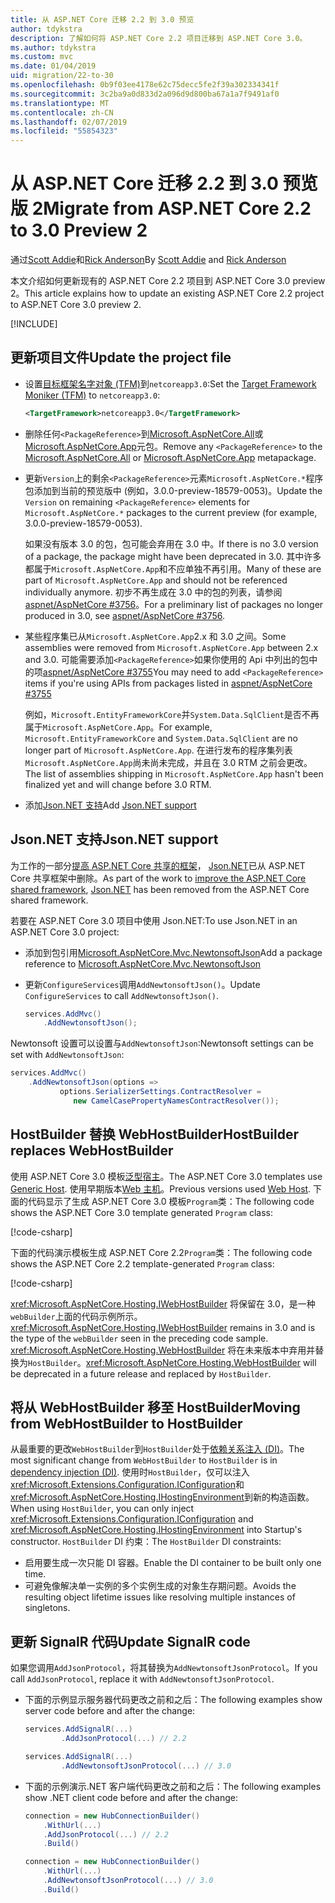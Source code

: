 ```yaml
---
title: 从 ASP.NET Core 迁移 2.2 到 3.0 预览
author: tdykstra
description: 了解如何将 ASP.NET Core 2.2 项目迁移到 ASP.NET Core 3.0。
ms.author: tdykstra
ms.custom: mvc
ms.date: 01/04/2019
uid: migration/22-to-30
ms.openlocfilehash: 0b9f03ee4178e62c75decc5fe2f39a302334341f
ms.sourcegitcommit: 3c2ba9a0d833d2a096d9d800ba67a1a7f9491af0
ms.translationtype: MT
ms.contentlocale: zh-CN
ms.lasthandoff: 02/07/2019
ms.locfileid: "55854323"
---
```

# <a name="migrate-from-aspnet-core-22-to-30-preview-2"></a><span data-ttu-id="aa9f6-103">从 ASP.NET Core 迁移 2.2 到 3.0 预览版 2</span><span class="sxs-lookup"><span data-stu-id="aa9f6-103">Migrate from ASP.NET Core 2.2 to 3.0 Preview 2</span></span>

<span data-ttu-id="aa9f6-104">通过[Scott Addie](https://github.com/scottaddie)和[Rick Anderson](https://twitter.com/RickAndMSFT)</span><span class="sxs-lookup"><span data-stu-id="aa9f6-104">By [Scott Addie](https://github.com/scottaddie) and [Rick Anderson](https://twitter.com/RickAndMSFT)</span></span>

<span data-ttu-id="aa9f6-105">本文介绍如何更新现有的 ASP.NET Core 2.2 项目到 ASP.NET Core 3.0 preview 2。</span><span class="sxs-lookup"><span data-stu-id="aa9f6-105">This article explains how to update an existing ASP.NET Core 2.2 project to ASP.NET Core 3.0 preview 2.</span></span>

[!INCLUDE[](~/includes/net-core-prereqs-all-3.0.md)]

## <a name="update-the-project-file"></a><span data-ttu-id="aa9f6-106">更新项目文件</span><span class="sxs-lookup"><span data-stu-id="aa9f6-106">Update the project file</span></span>

* <span data-ttu-id="aa9f6-107">设置[目标框架名字对象 (TFM)](/dotnet/standard/frameworks#referring-to-frameworks)到`netcoreapp3.0`:</span><span class="sxs-lookup"><span data-stu-id="aa9f6-107">Set the [Target Framework Moniker (TFM)](/dotnet/standard/frameworks#referring-to-frameworks) to `netcoreapp3.0`:</span></span>

  ```xml
  <TargetFramework>netcoreapp3.0</TargetFramework>
  ```

* <span data-ttu-id="aa9f6-108">删除任何`<PackageReference>`到[Microsoft.AspNetCore.All](xref:fundamentals/metapackage)或[Microsoft.AspNetCore.App](xref:fundamentals/metapackage-app)元包。</span><span class="sxs-lookup"><span data-stu-id="aa9f6-108">Remove any `<PackageReference>` to the [Microsoft.AspNetCore.All](xref:fundamentals/metapackage) or [Microsoft.AspNetCore.App](xref:fundamentals/metapackage-app) metapackage.</span></span>

* <span data-ttu-id="aa9f6-109">更新`Version`上的剩余`<PackageReference>`元素`Microsoft.AspNetCore.*`程序包添加到当前的预览版中 (例如，3.0.0-preview-18579-0053)。</span><span class="sxs-lookup"><span data-stu-id="aa9f6-109">Update the `Version` on remaining `<PackageReference>` elements for `Microsoft.AspNetCore.*` packages to the current preview (for example, 3.0.0-preview-18579-0053).</span></span>

  <span data-ttu-id="aa9f6-110">如果没有版本 3.0 的包，包可能会弃用在 3.0 中。</span><span class="sxs-lookup"><span data-stu-id="aa9f6-110">If there is no 3.0 version of a package, the package might have been deprecated in 3.0.</span></span> <span data-ttu-id="aa9f6-111">其中许多都属于`Microsoft.AspNetCore.App`和不应单独不再引用。</span><span class="sxs-lookup"><span data-stu-id="aa9f6-111">Many of these are part of `Microsoft.AspNetCore.App` and should not be referenced individually anymore.</span></span> <span data-ttu-id="aa9f6-112">初步不再生成在 3.0 中的包的列表，请参阅[aspnet/AspNetCore #3756](https://github.com/aspnet/AspNetCore/issues/3756)。</span><span class="sxs-lookup"><span data-stu-id="aa9f6-112">For a preliminary list of packages no longer produced in 3.0, see [aspnet/AspNetCore #3756](https://github.com/aspnet/AspNetCore/issues/3756).</span></span>

* <span data-ttu-id="aa9f6-113">某些程序集已从`Microsoft.AspNetCore.App`2.x 和 3.0 之间。</span><span class="sxs-lookup"><span data-stu-id="aa9f6-113">Some assemblies were removed from `Microsoft.AspNetCore.App` between 2.x and 3.0.</span></span> <span data-ttu-id="aa9f6-114">可能需要添加`<PackageReference>`如果你使用的 Api 中列出的包中的项[aspnet/AspNetCore #3755](https://github.com/aspnet/AspNetCore/issues/3755)</span><span class="sxs-lookup"><span data-stu-id="aa9f6-114">You may need to add `<PackageReference>` items if you're using APIs from packages listed in [aspnet/AspNetCore #3755](https://github.com/aspnet/AspNetCore/issues/3755)</span></span>

  <span data-ttu-id="aa9f6-115">例如，`Microsoft.EntityFrameworkCore`并`System.Data.SqlClient`是否不再属于`Microsoft.AspNetCore.App`。</span><span class="sxs-lookup"><span data-stu-id="aa9f6-115">For example, `Microsoft.EntityFrameworkCore` and `System.Data.SqlClient` are no longer part of `Microsoft.AspNetCore.App`.</span></span> <span data-ttu-id="aa9f6-116">在进行发布的程序集列表`Microsoft.AspNetCore.App`尚未尚未完成，并且在 3.0 RTM 之前会更改。</span><span class="sxs-lookup"><span data-stu-id="aa9f6-116">The list of assemblies shipping in `Microsoft.AspNetCore.App` hasn't been finalized yet and will change before 3.0 RTM.</span></span>

* <span data-ttu-id="aa9f6-117">添加[Json.NET 支持](#json)</span><span class="sxs-lookup"><span data-stu-id="aa9f6-117">Add [Json.NET support](#json)</span></span>

<a name="json"></a>

## <a name="jsonnet-support"></a><span data-ttu-id="aa9f6-118">Json.NET 支持</span><span class="sxs-lookup"><span data-stu-id="aa9f6-118">Json.NET support</span></span>

<span data-ttu-id="aa9f6-119">为工作的一部分[提高 ASP.NET Core 共享的框架](https://blogs.msdn.microsoft.com/webdev/2018/10/29/a-first-look-at-changes-coming-in-asp-net-core-3-0/)， [Json.NET](https://www.newtonsoft.com/json/help/html/Introduction.htm)已从 ASP.NET Core 共享框架中删除。</span><span class="sxs-lookup"><span data-stu-id="aa9f6-119">As part of the work to [improve the ASP.NET Core shared framework](https://blogs.msdn.microsoft.com/webdev/2018/10/29/a-first-look-at-changes-coming-in-asp-net-core-3-0/), [Json.NET](https://www.newtonsoft.com/json/help/html/Introduction.htm) has been removed from the ASP.NET Core shared framework.</span></span>

<span data-ttu-id="aa9f6-120">若要在 ASP.NET Core 3.0 项目中使用 Json.NET:</span><span class="sxs-lookup"><span data-stu-id="aa9f6-120">To use Json.NET in an ASP.NET Core 3.0 project:</span></span>

- <span data-ttu-id="aa9f6-121">添加到包引用[Microsoft.AspNetCore.Mvc.NewtonsoftJson](https://nuget.org/packages/Microsoft.AspNetCore.Mvc.NewtonsoftJson)</span><span class="sxs-lookup"><span data-stu-id="aa9f6-121">Add a package reference to [Microsoft.AspNetCore.Mvc.NewtonsoftJson](https://nuget.org/packages/Microsoft.AspNetCore.Mvc.NewtonsoftJson)</span></span>
- <span data-ttu-id="aa9f6-122">更新`ConfigureServices`调用`AddNewtonsoftJson()`。</span><span class="sxs-lookup"><span data-stu-id="aa9f6-122">Update `ConfigureServices` to call `AddNewtonsoftJson()`.</span></span>

    ```csharp
    services.AddMvc()
        .AddNewtonsoftJson();
    ```

<span data-ttu-id="aa9f6-123">Newtonsoft 设置可以设置与`AddNewtonsoftJson`:</span><span class="sxs-lookup"><span data-stu-id="aa9f6-123">Newtonsoft settings can be set with `AddNewtonsoftJson`:</span></span>

  ```csharp
  services.AddMvc()
      .AddNewtonsoftJson(options => 
             options.SerializerSettings.ContractResolver = 
                new CamelCasePropertyNamesContractResolver());
  ```

## <a name="hostbuilder-replaces-webhostbuilder"></a><span data-ttu-id="aa9f6-124">HostBuilder 替换 WebHostBuilder</span><span class="sxs-lookup"><span data-stu-id="aa9f6-124">HostBuilder replaces WebHostBuilder</span></span>

<span data-ttu-id="aa9f6-125">使用 ASP.NET Core 3.0 模板[泛型宿主](xref:fundamentals/host/generic-host)。</span><span class="sxs-lookup"><span data-stu-id="aa9f6-125">The ASP.NET Core 3.0 templates use [Generic Host](xref:fundamentals/host/generic-host).</span></span> <span data-ttu-id="aa9f6-126">使用早期版本[Web 主机](xref:fundamentals/host/web-host)。</span><span class="sxs-lookup"><span data-stu-id="aa9f6-126">Previous versions used [Web Host](xref:fundamentals/host/web-host).</span></span> <span data-ttu-id="aa9f6-127">下面的代码显示了生成 ASP.NET Core 3.0 模板`Program`类：</span><span class="sxs-lookup"><span data-stu-id="aa9f6-127">The following code shows the ASP.NET Core 3.0 template generated `Program` class:</span></span>

[!code-csharp[](22-to-30/samples/Program.cs?name=snippet)]

<span data-ttu-id="aa9f6-128">下面的代码演示模板生成 ASP.NET Core 2.2`Program`类：</span><span class="sxs-lookup"><span data-stu-id="aa9f6-128">The following code shows the ASP.NET Core 2.2 template-generated `Program` class:</span></span>

[!code-csharp[](22-to-30/samples/Program2.2.cs?name=snippet)]

<span data-ttu-id="aa9f6-129"><xref:Microsoft.AspNetCore.Hosting.IWebHostBuilder> 将保留在 3.0，是一种`webBuilder`上面的代码示例所示。</span><span class="sxs-lookup"><span data-stu-id="aa9f6-129"><xref:Microsoft.AspNetCore.Hosting.IWebHostBuilder> remains in 3.0 and is the type of the `webBuilder` seen in the preceding code sample.</span></span> <span data-ttu-id="aa9f6-130"><xref:Microsoft.AspNetCore.Hosting.WebHostBuilder> 将在未来版本中弃用并替换为`HostBuilder`。</span><span class="sxs-lookup"><span data-stu-id="aa9f6-130"><xref:Microsoft.AspNetCore.Hosting.WebHostBuilder> will be deprecated in a future release and replaced by `HostBuilder`.</span></span>

## <a name="moving-from-webhostbuilder-to-hostbuilder"></a><span data-ttu-id="aa9f6-131">将从 WebHostBuilder 移至 HostBuilder</span><span class="sxs-lookup"><span data-stu-id="aa9f6-131">Moving from WebHostBuilder to HostBuilder</span></span>

<span data-ttu-id="aa9f6-132">从最重要的更改`WebHostBuilder`到`HostBuilder`处于[依赖关系注入 (DI)](xref:fundamentals/dependency-injection)。</span><span class="sxs-lookup"><span data-stu-id="aa9f6-132">The most significant change from `WebHostBuilder` to `HostBuilder` is in [dependency injection (DI)](xref:fundamentals/dependency-injection).</span></span> <span data-ttu-id="aa9f6-133">使用时`HostBuilder`，仅可以注入<xref:Microsoft.Extensions.Configuration.IConfiguration>和<xref:Microsoft.AspNetCore.Hosting.IHostingEnvironment>到新的构造函数。</span><span class="sxs-lookup"><span data-stu-id="aa9f6-133">When using `HostBuilder`, you can only inject <xref:Microsoft.Extensions.Configuration.IConfiguration> and <xref:Microsoft.AspNetCore.Hosting.IHostingEnvironment> into Startup's constructor.</span></span> <span data-ttu-id="aa9f6-134">`HostBuilder` DI 约束：</span><span class="sxs-lookup"><span data-stu-id="aa9f6-134">The `HostBuilder` DI constraints:</span></span>

* <span data-ttu-id="aa9f6-135">启用要生成一次只能 DI 容器。</span><span class="sxs-lookup"><span data-stu-id="aa9f6-135">Enable the DI container to be built only one time.</span></span>
* <span data-ttu-id="aa9f6-136">可避免像解决单一实例的多个实例生成的对象生存期问题。</span><span class="sxs-lookup"><span data-stu-id="aa9f6-136">Avoids the resulting object lifetime issues like resolving multiple instances of singletons.</span></span>

## <a name="update-signalr-code"></a><span data-ttu-id="aa9f6-137">更新 SignalR 代码</span><span class="sxs-lookup"><span data-stu-id="aa9f6-137">Update SignalR code</span></span>

<span data-ttu-id="aa9f6-138">如果您调用`AddJsonProtocol`，将其替换为`AddNewtonsoftJsonProtocol`。</span><span class="sxs-lookup"><span data-stu-id="aa9f6-138">If you call `AddJsonProtocol`, replace it with `AddNewtonsoftJsonProtocol`.</span></span>

* <span data-ttu-id="aa9f6-139">下面的示例显示服务器代码更改之前和之后：</span><span class="sxs-lookup"><span data-stu-id="aa9f6-139">The following examples show server code before and after the change:</span></span>

  ```csharp
  services.AddSignalR(...)
          .AddJsonProtocol(...) // 2.2
  ```

  ```csharp
  services.AddSignalR(...)
          .AddNewtonsoftJsonProtocol(...) // 3.0
  ```

* <span data-ttu-id="aa9f6-140">下面的示例演示.NET 客户端代码更改之前和之后：</span><span class="sxs-lookup"><span data-stu-id="aa9f6-140">The following examples show .NET client code before and after the change:</span></span>

  ```csharp
  connection = new HubConnectionBuilder()
      .WithUrl(...)
      .AddJsonProtocol(...) // 2.2
      .Build()
  ```

  ```csharp
  connection = new HubConnectionBuilder()
      .WithUrl(...)
      .AddNewtonsoftJsonProtocol(...) // 3.0
      .Build()
  ```

